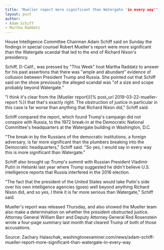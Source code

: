 ```yaml
---
title: 'Mueller report more significant than Watergate 'in every way''
layout: post
author:
- Adam Schiff
- Martha Raddatz
---
```


House Intelligence Committee Chairman Adam Schiff said on Sunday the findings in special counsel Robert Mueller's report were more significant than the Watergate scandal that led to the end of Richard Nixon's presidency.

Schiff, D-Calif., was pressed by "This Week" host Martha Raddatz to answer for his past assertions that there was "ample and abundant" evidence of collusion between President Trump and Russia. She pointed out that Schiff said on the show previously the alleged scandal was "of a size and scope probably beyond Watergate."

"I think it's clear from the [Mueller report]({% post_url 2019-03-22-mueller-report %}) that that's exactly right. The obstruction of justice in particular in this case is far worse than anything that Richard Nixon did," Schiff said.

Schiff compared the report, which found Trump's campaign did not conspire with Russia, to the 1972 break-in at the Democratic National Committee's headquarters at the Watergate building in Washington, D.C.

"The break-in by the Russians of the democratic institutions, a foreign adversary, is far more significant than the plumbers breaking into the Democratic headquarters," Schiff said. "So yes, I would say in every way this is more significant than Watergate."

Schiff also brought up Trump's summit with Russian President Vladimir Putin in Helsinki last year where Trump suggested he didn't believe U.S. intelligence reports that Russia interfered in the 2016 election.

"The fact that the president of the United States would take Putin's side over his own intelligence agencies (goes) well beyond anything Richard Nixon did, and so yes, I think it is far more serious than Watergate," Schiff said.

Mueller's report was released Thursday, and also showed the Mueller team also make a determination on whether the president obstructed justice. Attorney General William Barr and Deputy Attorney General Rod Rosenstein wrote a four-page summary last month that cleared Trump of both of those accusations.

Source: Zachary Halaschak, washingtonexaminer.com/news/adam-schiff-mueller-report-more-significant-than-watergate-in-every-way
